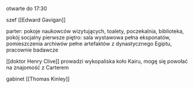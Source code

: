 
otwarte do 17:30 

szef [[Edward Gavigan]]

parter: pokoje naukowców wizytujących, toalety, poczekalnia, biblioteka, pokój socjalny
pierwsze piętro: sala wystawowa pełna eksponatów, pomieszczenia archiwów pełne artefaktów z dynastycznego Egiptu, pracownie badawcze


[[doktor Henry Clive]] prowadzi wykopaliska koło Kairu, mogę się powołać na znajomość z Carterem


gabinet [[Thomas Kinley]]
